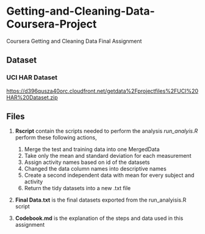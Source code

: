 # Getting-and-Cleaning-Data-Coursera-Project
Coursera Getting and Cleaning Data Final Assignment

## Dataset
### UCI HAR Dataset
https://d396qusza40orc.cloudfront.net/getdata%2Fprojectfiles%2FUCI%20HAR%20Dataset.zip

## Files
1. **Rscript** contain the scripts needed to perform the analysis
    *run_analyis.R* perform these following actions,
     1. Merge the test and training data into one MergedData
     2. Take only the mean and standard deviation for each measurement
     3. Assign activity names based on id of the datasets
     4. Changed the data column names into descriptive names
     5. Create a second independent data with mean for every subject and activity
     6. Return the tidy datasets into a new .txt file
     
2. **Final Data.txt** is the final datasets exported from the run_analyisis.R script
3. **Codebook.md** is the explanation of the steps and data used in this assignment
